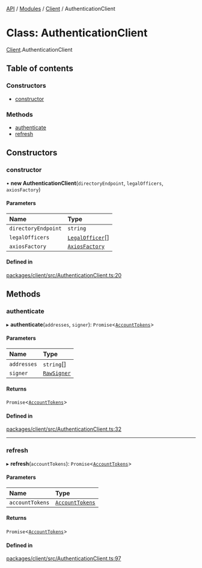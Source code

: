 [API](../API.md) / [Modules](../modules.md) / [Client](../modules/Client.md) / AuthenticationClient

# Class: AuthenticationClient

[Client](../modules/Client.md).AuthenticationClient

## Table of contents

### Constructors

- [constructor](Client.AuthenticationClient.md#constructor)

### Methods

- [authenticate](Client.AuthenticationClient.md#authenticate)
- [refresh](Client.AuthenticationClient.md#refresh)

## Constructors

### constructor

• **new AuthenticationClient**(`directoryEndpoint`, `legalOfficers`, `axiosFactory`)

#### Parameters

| Name | Type |
| :------ | :------ |
| `directoryEndpoint` | `string` |
| `legalOfficers` | [`LegalOfficer`](../interfaces/Client.LegalOfficer.md)[] |
| `axiosFactory` | [`AxiosFactory`](Client.AxiosFactory.md) |

#### Defined in

[packages/client/src/AuthenticationClient.ts:20](https://github.com/logion-network/logion-api/blob/main/packages/client/src/AuthenticationClient.ts#L20)

## Methods

### authenticate

▸ **authenticate**(`addresses`, `signer`): `Promise`<[`AccountTokens`](Client.AccountTokens.md)\>

#### Parameters

| Name | Type |
| :------ | :------ |
| `addresses` | `string`[] |
| `signer` | [`RawSigner`](../interfaces/Client.RawSigner.md) |

#### Returns

`Promise`<[`AccountTokens`](Client.AccountTokens.md)\>

#### Defined in

[packages/client/src/AuthenticationClient.ts:32](https://github.com/logion-network/logion-api/blob/main/packages/client/src/AuthenticationClient.ts#L32)

___

### refresh

▸ **refresh**(`accountTokens`): `Promise`<[`AccountTokens`](Client.AccountTokens.md)\>

#### Parameters

| Name | Type |
| :------ | :------ |
| `accountTokens` | [`AccountTokens`](Client.AccountTokens.md) |

#### Returns

`Promise`<[`AccountTokens`](Client.AccountTokens.md)\>

#### Defined in

[packages/client/src/AuthenticationClient.ts:97](https://github.com/logion-network/logion-api/blob/main/packages/client/src/AuthenticationClient.ts#L97)
